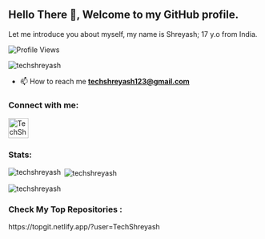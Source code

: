 ## Hello There :wave:, Welcome to my GitHub profile.

Let me introduce you about myself, my name is Shreyash; 17 y.o from India.

<p align="left"> <img src="https://stats.techzbots.co/api/views_badge?page=https%3A%2F%2Fgithub.com%2FTechShreyash&color1=5e6472&color2=3ec300&label=Profile%20Views&v=1" alt="Profile Views"></p>

<p align="left"><img src="https://github-profile-trophy.vercel.app/?username=techshreyash" alt="techshreyash" /> </p>

- 📫 How to reach me **techshreyash123@gmail.com**

<h3 align="left">Connect with me:</h3>
<p align="left">

<a href="https://telegram.me/TechShreyash" target="blank"><img align="center" src="https://i.imgur.com/TzCA2Oh.png" alt="TechShreyash" height="40" width="40" /></a>
</p>


<h3 align="left">Stats:</h3>
<p><img align="left" src="https://github-readme-stats.vercel.app/api/top-langs?username=techshreyash&show_icons=true&locale=en&layout=compact" alt="techshreyash" /></p>

<p>&nbsp;<img align="center" src="https://github-readme-stats.vercel.app/api?username=techshreyash&show_icons=true&locale=en" alt="techshreyash" /></p>

<p><img align="center" src="https://github-readme-streak-stats.herokuapp.com/?user=techshreyash" alt="techshreyash" /></p>

<h3>Check My Top Repositories :</h3> https://topgit.netlify.app/?user=TechShreyash
